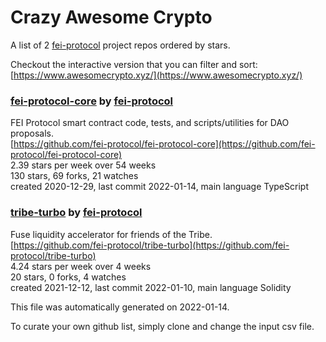 # Crazy Awesome Crypto
A list of 2 [fei-protocol](https://github.com/fei-protocol) project repos ordered by stars.  

Checkout the interactive version that you can filter and sort: 
[https://www.awesomecrypto.xyz/](https://www.awesomecrypto.xyz/)  


### [fei-protocol-core](https://github.com/fei-protocol/fei-protocol-core) by [fei-protocol](https://github.com/fei-protocol)  
FEI Protocol smart contract code, tests, and scripts/utilities for DAO proposals.  
[https://github.com/fei-protocol/fei-protocol-core](https://github.com/fei-protocol/fei-protocol-core)  
2.39 stars per week over 54 weeks  
130 stars, 69 forks, 21 watches  
created 2020-12-29, last commit 2022-01-14, main language TypeScript  


### [tribe-turbo](https://github.com/fei-protocol/tribe-turbo) by [fei-protocol](https://github.com/fei-protocol)  
Fuse liquidity accelerator for friends of the Tribe.  
[https://github.com/fei-protocol/tribe-turbo](https://github.com/fei-protocol/tribe-turbo)  
4.24 stars per week over 4 weeks  
20 stars, 0 forks, 4 watches  
created 2021-12-12, last commit 2022-01-10, main language Solidity  


This file was automatically generated on 2022-01-14.  

To curate your own github list, simply clone and change the input csv file.  